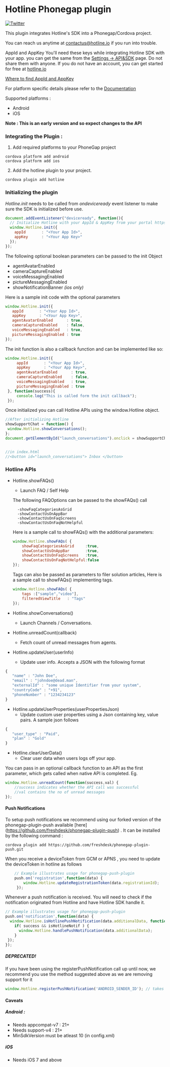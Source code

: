 # Hotline Phonegap plugin
[![Twitter](https://img.shields.io/badge/twitter-@GetHotline-orange.svg?style=flat)](https://twitter.com/GetHotline)

This plugin integrates Hotline's SDK into a Phonegap/Cordova project.

You can reach us anytime at contactus@hotline.io if you run into trouble.

AppId and AppKey
You'll need these keys while integrating Hotline SDK with your app. you can get the same from the [Settings -> API&SDK](https://web.hotline.io/settings/apisdk) page. Do not share them with anyone.
If you do not have an account, you can get started for free at [hotline.io](https://hotline.io/) 

[Where to find AppId and AppKey](https://hotline.freshdesk.com/solution/articles/9000041894-where-to-find-app-id-and-app-key-)

For platform specific details please refer to the [Documentation](http://support.hotline.io/support/solutions/160796)

Supported platforms :
* Android
* iOS

**Note : This is an early version and so expect changes to the API**

### Integrating the Plugin :

1. Add required platforms to your PhoneGap project
```shell
cordova platform add android
cordova platform add ios
```

2. Add the hotline plugin to your project.
```shell
cordova plugin add hotline
```


### Initializing the plugin

_Hotline.init_  needs to be called from _ondeviceready_  event listener to make sure the SDK is initialized before use.

```javascript
document.addEventListener("deviceready", function(){
  // Initialize Hotline with your AppId & AppKey from your portal https://web.hotline.io/settings/apisdk
  window.Hotline.init({
    appId       : "<Your App Id>",
    appKey      : "<Your App Key>"
  });
});
```

 The following optional boolean parameters can be passed to the init Object
 -  agentAvatarEnabled  
 -  cameraCaptureEnabled
 -  voiceMessagingEnabled
 -  pictureMessagingEnabled
 -  showNotificationBanner _(ios only)_

 Here is a sample init code with the optional parameters

 ```javascript
 window.Hotline.init({
    appId       : "<Your App Id>",
    appKey      : "<Your App Key>",
    agentAvatarEnabled      : true,
    cameraCaptureEnabled    : false,
    voiceMessagingEnabled   : true,
    pictureMessagingEnabled : true
});
 ```
 The init function is also a callback function and can be implemented like so:

 ```javascript
 window.Hotline.init({
      appId       : "<Your App Id>",
      appKey      : "<Your App Key>",
      agentAvatarEnabled      : true,
      cameraCaptureEnabled    : false,
      voiceMessagingEnabled   : true,
      pictureMessagingEnabled : true
  }, function(success){
      console.log("This is called form the init callback");
  });
 ```

 Once initialized you can call Hotline APIs using the window.Hotline object.

 ```javascript
//After initializing Hotline
showSupportChat = function() {
  window.Hotline.showConversations();
};
document.getElementById("launch_conversations").onclick = showSupportChat;


//in index.html
//<button id="launch_conversations"> Inbox </button>
 ```

### Hotline APIs
* Hotline.showFAQs()
    - Launch FAQ / Self Help
    
    The following FAQOptions can be passed to the showFAQs() call
    
        -showFaqCategoriesAsGrid
        -showContactUsOnAppBar
        -showContactUsOnFaqScreens
        -showContactUsOnFaqNotHelpful
        
    Here is a sample call to showFAQs() with the additional parameters:
    ```javascript
    window.Hotline.showFAQs( {
        showFaqCategoriesAsGrid     :true,
        showContactUsOnAppBar       :true,
        showContactUsOnFaqScreens   :true,
        showContactUsOnFaqNotHelpful:false
    });
    ```
    Tags can also be passed as parameters to filer solution articles,
    Here is a sample call to showFAQs() implementing tags.
    
    ```javascript
    window.Hotline.showFAQs( {
        tags :["sample","video"],
        filteredViewTitle   : "Tags"
    });
    ```
* Hotline.showConversations()
    - Launch Channels / Conversations.
    
* Hotline.unreadCount(callback)
    - Fetch count of unread messages from agents.
    
* Hotline.updateUser(userInfo)
    - Update user info. Accepts a JSON with the following format  
```javascript
{
   "name" : "John Doe",
   "email" : "johndoe@dead.man",
   "externalId" : "some unique Identifier from your system",
   "countryCode" : "+91",
   "phoneNumber" : "1234234123"
}
```
* Hotline.updateUserProperties(userPropertiesJson)
    - Update custom user properties using a Json containing key, value pairs. A sample json follows
```javascript
{
   "user_type" : "Paid",
   "plan" : "Gold"
}
```
* Hotline.clearUserData()
    - Clear user data when users logs off your app.

You can pass in an optional callback function to an API as the first parameter, which gets called when native API is completed.
Eg.
```javascript
window.Hotline.unreadCount(function(success,val) {
    //success indicates whether the API call was successful
    //val contains the no of unread messages
});
```

#### Push Notifications

To setup push notifications we recommend using our forked version of the phonegap-plugin-push available [here] (https://github.com/freshdesk/phonegap-plugin-push) .
It can be installed by the following command : 
```shell
cordova plugin add https://github.com/freshdesk/phonegap-plugin-push.git
```

When you receive a deviceToken from GCM or APNS , you need to update the deviceToken in hotline as follows

```javascript
    // Example illustrates usage for phonegap-push-plugin
    push.on('registration',function(data) {
        window.Hotline.updateRegistrationToken(data.registrationId);
     });
```

Whenever a push notification is received. You will need to check if the notification originated from Hotline and have Hotline SDK handle it.

```javascript
// Example illustrates usage for phonegap-push-plugin
push.on('notification',function(data) {
  window.Hotline.isHotlinePushNotification(data.additionalData, function(success, isHotlineNotif) {
    if( success && isHotlineNotif ) {
      window.Hotline.handlePushNotification(data.additionalData);
    }
 });
});
```

##### DEPRECATED!

If you have been using the registerPushNotification call up until now, we recommend you use the method suggested above as we are removing support for it

```javascript
window.Hotline.registerPushNotification('ANDROID_SENDER_ID'); // takes care of registration and handling of push notification on iOS and Android.
```

#### Caveats

##### Android :
* Needs appcompat-v7 : 21+
* Needs support-v4 : 21+
* MinSdkVersion must be atleast 10 (in config.xml)

##### iOS
* Needs iOS 7 and above
